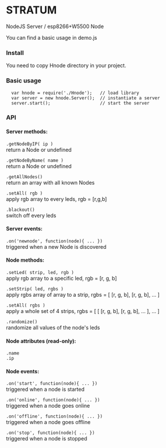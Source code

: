 # STRATUM
NodeJS Server / esp8266+W5500 Node

You can find a basic usage in demo.js

### Install
You need to copy Hnode directory in your project.

### Basic usage
```
  var hnode = require('./Hnode');   // load library
  var server = new hnode.Server();  // instantiate a server
  server.start();                   // start the server
```

### API
#### Server methods:
  `.getNodeByIP( ip )`      
      return a Node or undefined

  `.getNodeByName( name )`  
       return a Node or undefined

  `.getAllNodes()`  
      return an array with all known Nodes

  `.setAll( rgb )`  
      apply rgb array to every leds, rgb = [r,g,b]

  `.blackout()`  
      switch off every leds

#### Server events:
  `.on('newnode', function(node){ ... })`   
       triggered when a new Node is discovered

#### Node methods:
  `.setLed( strip, led, rgb )`   
       apply rgb array to a specific led, rgb = [r, g, b]

  `.setStrip( led, rgbs )`   
       apply rgbs array of array to a strip, rgbs = [ [r, g, b],  [r, g, b], ... ]

  `.setAll( rgbs )`   
       apply a whole set of 4 strips, rgbs = [ [ [r, g, b],  [r, g, b], ... ], ... ]

  `.randomize()`   
       randomize all values of the node's leds

#### Node attributes (read-only):
  `.name`   
  `.ip`

#### Node events:
  `.on('start', function(node){ ... }) `  
       triggered when a node is started

  `.on('online', function(node){ ... })`   
       triggered when a node goes online

  `.on('offline', function(node){ ... }) `  
       triggered when a node goes offline

  `.on('stop', function(node){ ... }) `  
       triggered when a node is stopped
